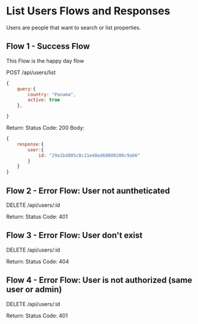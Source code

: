# List Users Flows and Responses
Users are people that want to search or list properties.

## Flow 1 - Success Flow
This Flow is the happy day flow

POST /api/users/list
```javascript
{
	query:{
		country: "Panama",
		active: true
	},

} 
```

Return:
Status Code: 200
Body:
```javascript
{
	response:{
		user:{
			id: "29a1bd805c8c11e48ed60800200c9a66"
		}
	}	
} 
```

## Flow 2 - Error Flow: User not auntheticated

DELETE /api/users/:id


Return:
Status Code: 401


## Flow 3 - Error Flow: User don't exist

DELETE /api/users/:id


Return:
Status Code: 404


## Flow 4 - Error Flow: User is not authorized (same user or admin)

DELETE /api/users/:id


Return:
Status Code: 401
